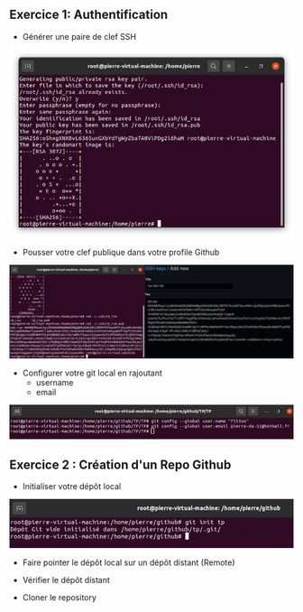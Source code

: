 
## Exercice 1: Authentification

- Générer une paire de clef SSH

![ssh](https://github.com/Ingesup-DevOps-B3/git-b3-Filtox/blob/main/images/ssh.png)

- Pousser votre clef publique dans votre profile Github

![ssh_push](https://github.com/Ingesup-DevOps-B3/git-b3-Filtox/blob/main/images/push_cle.png)

- Configurer votre git local en rajoutant
  - username
  - email

![config](https://github.com/Ingesup-DevOps-B3/git-b3-Filtox/blob/main/images/git_config.png)

## Exercice 2 : Création d'un Repo Github

- Initialiser votre dépôt local

![init](https://github.com/Ingesup-DevOps-B3/git-b3-Filtox/blob/main/images/init.png)

- Faire pointer le dépôt local sur un dépôt distant (Remote)


- Vérifier le dépôt distant
- Cloner le repository
